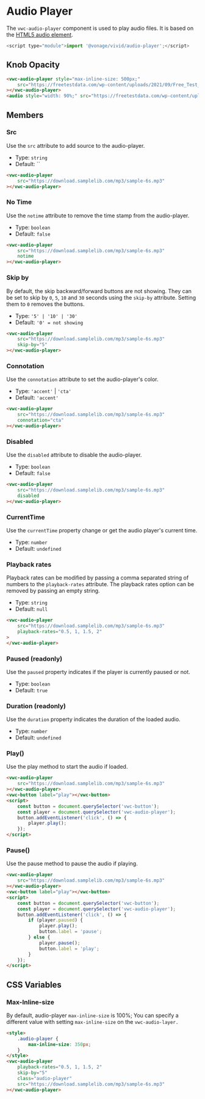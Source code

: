 # Audio Player

The `vwc-audio-player` component is used to play audio files. It is based on the [HTML5 audio element](https://developer.mozilla.org/en-US/docs/Web/HTML/Element/audio).

```js
<script type="module">import '@vonage/vivid/audio-player';</script>
```
## Knob Opacity

```html preview
<vwc-audio-player style="max-inline-size: 500px;"
	src="https://freetestdata.com/wp-content/uploads/2021/09/Free_Test_Data_2MB_MP3.mp3"
></vwc-audio-player>
<audio style="width: 90%;" src="https://freetestdata.com/wp-content/uploads/2021/09/Free_Test_Data_2MB_MP3.mp3" controls></audio>
```


## Members

### Src

Use the `src` attribute to add source to the audio-player.

- Type: `string`
- Default: ``

```html preview
<vwc-audio-player
	src="https://download.samplelib.com/mp3/sample-6s.mp3"
></vwc-audio-player>
```

### No Time

Use the `notime` attribute to remove the time stamp from the audio-player.

- Type: `boolean`
- Default: `false`

```html preview
<vwc-audio-player
	src="https://download.samplelib.com/mp3/sample-6s.mp3"
	notime
></vwc-audio-player>
```

### Skip by

By default, the skip backward/forward buttons are not showing.
They can be set to skip by `0`, `5`, `10` and `30` seconds using the `skip-by` attribute.
Setting them to `0` removes the buttons.

- Type: `'5' | '10' | '30'`
- Default: `'0' = not showing`

```html preview
<vwc-audio-player
	src="https://download.samplelib.com/mp3/sample-6s.mp3"
	skip-by="5"
></vwc-audio-player>
```

### Connotation

Use the `connotation` attribute to set the audio-player's color.

- Type: `'accent'` | `'cta'`
- Default: `'accent'`

```html preview
<vwc-audio-player
	src="https://download.samplelib.com/mp3/sample-6s.mp3"
	connotation="cta"
></vwc-audio-player>
```

### Disabled

Use the `disabled` attribute to disable the audio-player.

- Type: `boolean`
- Default: `false`

```html preview
<vwc-audio-player
	src="https://download.samplelib.com/mp3/sample-6s.mp3"
	disabled
></vwc-audio-player>
```

### CurrentTime

Use the `currentTime` property change or get the audio player's current time.

- Type: `number`
- Default: `undefined`

### Playback rates

Playback rates can be modified by passing a comma separated string of numbers to the `playback-rates` attribute.
The playback rates option can be removed by passing an empty string.

- Type: `string`
- Default: `null`

```html preview 300px
<vwc-audio-player
	src="https://download.samplelib.com/mp3/sample-6s.mp3"
	playback-rates="0.5, 1, 1.5, 2"
>
</vwc-audio-player>
```

### Paused (readonly)

Use the `paused` property indicates if the player is currently paused or not.

- Type: `boolean`
- Default: `true`

### Duration (readonly)

Use the `duration` property indicates the duration of the loaded audio.

- Type: `number`
- Default: `undefined`

### Play()

Use the play method to start the audio if loaded.

```html preview
<vwc-audio-player
	src="https://download.samplelib.com/mp3/sample-6s.mp3"
></vwc-audio-player>
<vwc-button label="play"></vwc-button>
<script>
	const button = document.querySelector('vwc-button');
	const player = document.querySelector('vwc-audio-player');
	button.addEventListener('click', () => {
		player.play();
	});
</script>
```

### Pause()

Use the pause method to pause the audio if playing.

```html preview
<vwc-audio-player
	src="https://download.samplelib.com/mp3/sample-6s.mp3"
></vwc-audio-player>
<vwc-button label="play"></vwc-button>
<script>
	const button = document.querySelector('vwc-button');
	const player = document.querySelector('vwc-audio-player');
	button.addEventListener('click', () => {
		if (player.paused) {
			player.play();
			button.label = 'pause';
		} else {
			player.pause();
			button.label = 'play';
		}
	});
</script>
```

## CSS Variables

### Max-Inline-size

By default, audio-player `max-inline-size` is 100%;
You can specify a different value with setting `max-inline-size` on the `vwc-audio-layer.`

```html preview 200px
<style>
	.audio-player {
		max-inline-size: 350px;
	}
</style>
<vwc-audio-player
	playback-rates="0.5, 1, 1.5, 2"
	skip-by="5"
	class="audio-player"
	src="https://download.samplelib.com/mp3/sample-6s.mp3"
></vwc-audio-player>
```
